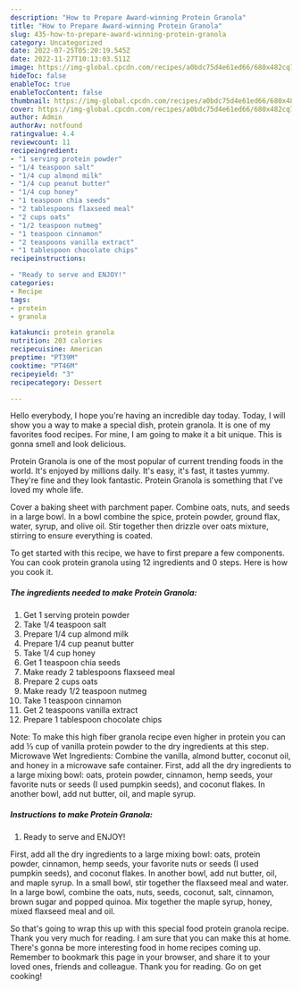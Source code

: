 ```yaml
---
description: "How to Prepare Award-winning Protein Granola"
title: "How to Prepare Award-winning Protein Granola"
slug: 435-how-to-prepare-award-winning-protein-granola
category: Uncategorized
date: 2022-07-25T05:20:19.545Z
date: 2022-11-27T10:13:03.511Z
image: https://img-global.cpcdn.com/recipes/a0bdc75d4e61ed66/680x482cq70/protein-granola-recipe-main-photo.jpg
hideToc: false
enableToc: true
enableTocContent: false
thumbnail: https://img-global.cpcdn.com/recipes/a0bdc75d4e61ed66/680x482cq70/protein-granola-recipe-main-photo.jpg
cover: https://img-global.cpcdn.com/recipes/a0bdc75d4e61ed66/680x482cq70/protein-granola-recipe-main-photo.jpg
author: Admin
authorAv: notfound
ratingvalue: 4.4
reviewcount: 11
recipeingredient:
- "1 serving protein powder"
- "1/4 teaspoon salt"
- "1/4 cup almond milk"
- "1/4 cup peanut butter"
- "1/4 cup honey"
- "1 teaspoon chia seeds"
- "2 tablespoons flaxseed meal"
- "2 cups oats"
- "1/2 teaspoon nutmeg"
- "1 teaspoon cinnamon"
- "2 teaspoons vanilla extract"
- "1 tablespoon chocolate chips"
recipeinstructions:

- "Ready to serve and ENJOY!"
categories:
- Recipe
tags:
- protein
- granola

katakunci: protein granola 
nutrition: 203 calories
recipecuisine: American
preptime: "PT39M"
cooktime: "PT46M"
recipeyield: "3"
recipecategory: Dessert

---
```



Hello everybody, I hope you're having an incredible day today. Today, I will show you a way to make a special dish, protein granola. It is one of my favorites food recipes. For mine, I am going to make it a bit unique. This is gonna smell and look delicious.

Protein Granola is one of the most popular of current trending foods in the world. It's enjoyed by millions daily. It's easy, it's fast, it tastes yummy. They're fine and they look fantastic. Protein Granola is something that I've loved my whole life.

Cover a baking sheet with parchment paper. Combine oats, nuts, and seeds in a large bowl. In a bowl combine the spice, protein powder, ground flax, water, syrup, and olive oil. Stir together then drizzle over oats mixture, stirring to ensure everything is coated.


To get started with this recipe, we have to first prepare a few components. You can cook protein granola using 12 ingredients and 0 steps. Here is how you cook it.

<!--inarticleads1-->

##### The ingredients needed to make Protein Granola:

1. Get 1 serving protein powder
1. Take 1/4 teaspoon salt
1. Prepare 1/4 cup almond milk
1. Prepare 1/4 cup peanut butter
1. Take 1/4 cup honey
1. Get 1 teaspoon chia seeds
1. Make ready 2 tablespoons flaxseed meal
1. Prepare 2 cups oats
1. Make ready 1/2 teaspoon nutmeg
1. Take 1 teaspoon cinnamon
1. Get 2 teaspoons vanilla extract
1. Prepare 1 tablespoon chocolate chips


Note: To make this high fiber granola recipe even higher in protein you can add ⅓ cup of vanilla protein powder to the dry ingredients at this step. Microwave Wet Ingredients: Combine the vanilla, almond butter, coconut oil, and honey in a microwave safe container. First, add all the dry ingredients to a large mixing bowl: oats, protein powder, cinnamon, hemp seeds, your favorite nuts or seeds (I used pumpkin seeds), and coconut flakes. In another bowl, add nut butter, oil, and maple syrup. 

<!--inarticleads2-->

##### Instructions to make Protein Granola:


1. Ready to serve and ENJOY!

First, add all the dry ingredients to a large mixing bowl: oats, protein powder, cinnamon, hemp seeds, your favorite nuts or seeds (I used pumpkin seeds), and coconut flakes. In another bowl, add nut butter, oil, and maple syrup. In a small bowl, stir together the flaxseed meal and water. In a large bowl, combine the oats, nuts, seeds, coconut, salt, cinnamon, brown sugar and popped quinoa. Mix together the maple syrup, honey, mixed flaxseed meal and oil. 

So that's going to wrap this up with this special food protein granola recipe. Thank you very much for reading. I am sure that you can make this at home. There's gonna be more interesting food in home recipes coming up. Remember to bookmark this page in your browser, and share it to your loved ones, friends and colleague. Thank you for reading. Go on get cooking!

